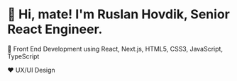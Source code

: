 # 👋 Hi, mate! I'm Ruslan Hovdik, Senior React Engineer. 

💪 Front End Development using React, Next.js, HTML5, CSS3, JavaScript, TypeScript

❤️ UX/UI Design

<!---
usphantomlancer/usphantomlancer is a ✨ special ✨ repository because its `README.md` (this file) appears on your GitHub profile.
You can click the Preview link to take a look at your changes.
--->

